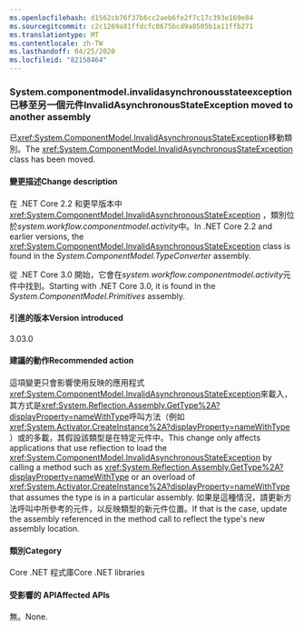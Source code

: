 ```yaml
---
ms.openlocfilehash: d1562cb76f37b6cc2aeb6fe2f7c17c393e169e84
ms.sourcegitcommit: c2c1269a81ffdcfc8675bcd9a8505b1a11ffb271
ms.translationtype: MT
ms.contentlocale: zh-TW
ms.lasthandoff: 04/25/2020
ms.locfileid: "82158464"
---
```

### <a name="invalidasynchronousstateexception-moved-to-another-assembly"></a><span data-ttu-id="b34a9-101">System.componentmodel.invalidasynchronousstateexception 已移至另一個元件</span><span class="sxs-lookup"><span data-stu-id="b34a9-101">InvalidAsynchronousStateException moved to another assembly</span></span>

<span data-ttu-id="b34a9-102">已<xref:System.ComponentModel.InvalidAsynchronousStateException>移動類別。</span><span class="sxs-lookup"><span data-stu-id="b34a9-102">The <xref:System.ComponentModel.InvalidAsynchronousStateException> class has been moved.</span></span>

#### <a name="change-description"></a><span data-ttu-id="b34a9-103">變更描述</span><span class="sxs-lookup"><span data-stu-id="b34a9-103">Change description</span></span>

<span data-ttu-id="b34a9-104">在 .NET Core 2.2 和更早版本中<xref:System.ComponentModel.InvalidAsynchronousStateException> ，類別位於*system.workflow.componentmodel.activity*中。</span><span class="sxs-lookup"><span data-stu-id="b34a9-104">In .NET Core 2.2 and earlier versions, the <xref:System.ComponentModel.InvalidAsynchronousStateException> class is found in the *System.ComponentModel.TypeConverter* assembly.</span></span>

<span data-ttu-id="b34a9-105">從 .NET Core 3.0 開始，它會在*system.workflow.componentmodel.activity*元件中找到。</span><span class="sxs-lookup"><span data-stu-id="b34a9-105">Starting with .NET Core 3.0, it is found in the *System.ComponentModel.Primitives* assembly.</span></span>

#### <a name="version-introduced"></a><span data-ttu-id="b34a9-106">引進的版本</span><span class="sxs-lookup"><span data-stu-id="b34a9-106">Version introduced</span></span>

<span data-ttu-id="b34a9-107">3.0</span><span class="sxs-lookup"><span data-stu-id="b34a9-107">3.0</span></span>

#### <a name="recommended-action"></a><span data-ttu-id="b34a9-108">建議的動作</span><span class="sxs-lookup"><span data-stu-id="b34a9-108">Recommended action</span></span>

<span data-ttu-id="b34a9-109">這項變更只會影響使用反映的應用程式<xref:System.ComponentModel.InvalidAsynchronousStateException>來載入，其方式是<xref:System.Reflection.Assembly.GetType%2A?displayProperty=nameWithType>呼叫方法（例如<xref:System.Activator.CreateInstance%2A?displayProperty=nameWithType> ）或的多載，其假設該類型是在特定元件中。</span><span class="sxs-lookup"><span data-stu-id="b34a9-109">This change only affects applications that use reflection to load the <xref:System.ComponentModel.InvalidAsynchronousStateException> by calling a method such as <xref:System.Reflection.Assembly.GetType%2A?displayProperty=nameWithType> or an overload of <xref:System.Activator.CreateInstance%2A?displayProperty=nameWithType> that assumes the type is in a particular assembly.</span></span> <span data-ttu-id="b34a9-110">如果是這種情況，請更新方法呼叫中所參考的元件，以反映類型的新元件位置。</span><span class="sxs-lookup"><span data-stu-id="b34a9-110">If that is the case, update the assembly referenced in the method call to reflect the type's new assembly location.</span></span>

#### <a name="category"></a><span data-ttu-id="b34a9-111">類別</span><span class="sxs-lookup"><span data-stu-id="b34a9-111">Category</span></span>

<span data-ttu-id="b34a9-112">Core .NET 程式庫</span><span class="sxs-lookup"><span data-stu-id="b34a9-112">Core .NET libraries</span></span>

#### <a name="affected-apis"></a><span data-ttu-id="b34a9-113">受影響的 API</span><span class="sxs-lookup"><span data-stu-id="b34a9-113">Affected APIs</span></span>

<span data-ttu-id="b34a9-114">無。</span><span class="sxs-lookup"><span data-stu-id="b34a9-114">None.</span></span>

<!--

### Affected APIs

- Not detectable via API analysis

-->
